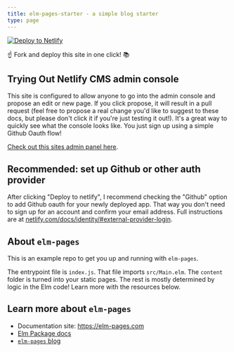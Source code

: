 ```yaml
---
title: elm-pages-starter - a simple blog starter
type: page
---
```

[![Deploy to Netlify](https://www.netlify.com/img/deploy/button.svg)](https://app.netlify.com/start/deploy?repository=https://github.com/dillonkearns/elm-pages-netlify-cms-starter&stack=cms)


☝️ Fork and deploy this site in one click! 📚

## Trying Out Netlify CMS admin console

This site is configured to allow anyone to go into the admin console and propose an edit or new page. If you click propose, it will result in a pull request (feel free to propose a real change you'd like to suggest to these docs, but please don't click it if you're just testing it out!). It's a great way to quickly see what the console looks like. You just sign up using a simple Github Oauth flow!

[Check out this sites admin panel here](/admin).

## Recommended: set up Github or other auth provider

After clicking "Deploy to netlify", I recommend checking the "Github" option to add Github oauth for your newly deployed app. That way you don't need to sign up for an account and confirm your email address. Full instructions are at [netlify.com/docs/identity/#external-provider-login](https://www.netlify.com/docs/identity/#external-provider-login).

## About `elm-pages`

This is an example repo to get you up and running with `elm-pages`.

The entrypoint file is `index.js`. That file imports `src/Main.elm`. The `content` folder is turned into your static pages. The rest is mostly determined by logic in the Elm code! Learn more with the resources below.

## Learn more about `elm-pages`

* Documentation site: https://elm-pages.com
* [Elm Package docs](https://package.elm-lang.org/packages/dillonkearns/elm-pages/latest/)
* [`elm-pages` blog](https://elm-pages.com/blog)
